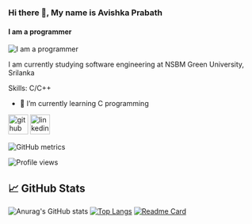 ### Hi there 👋, My name is Avishka Prabath
#### I am a programmer
![I am a programmer](https://arturssmirnovs.github.io/github-profile-readme-generator/images/banner.png)

I am currently studying software engineering at NSBM Green University, Srilanka

Skills: C/C++

- 🌱 I’m currently learning C programming 


[<img src='https://cdn.jsdelivr.net/npm/simple-icons@3.0.1/icons/github.svg' alt='github' height='40'>](https://github.com/avishka2k)  [<img src='https://cdn.jsdelivr.net/npm/simple-icons@3.0.1/icons/linkedin.svg' alt='linkedin' height='40'>](https://www.linkedin.com/in/a-prabath-9b3267213//)  

![GitHub metrics](https://metrics.lecoq.io/avishka2k)  

![Profile views](https://gpvc.arturio.dev/avishka2k)  

## &#x1f4c8; GitHub Stats

![Anurag's GitHub stats](https://github-readme-stats.vercel.app/api?username=avishka2k&show_icons=true&theme=dark)
[![Top Langs](https://github-readme-stats.vercel.app/api/top-langs/?username=avishka2k&theme=dark&layout=compact)](https://github.com/anuraghazra/github-readme-stats)
[![Readme Card](https://github-readme-stats.vercel.app/api/pin/?username=avishka2k&repo=Simple-Clock&theme=dark)](https://github.com/avishka2k/Simple-Clock.git)


